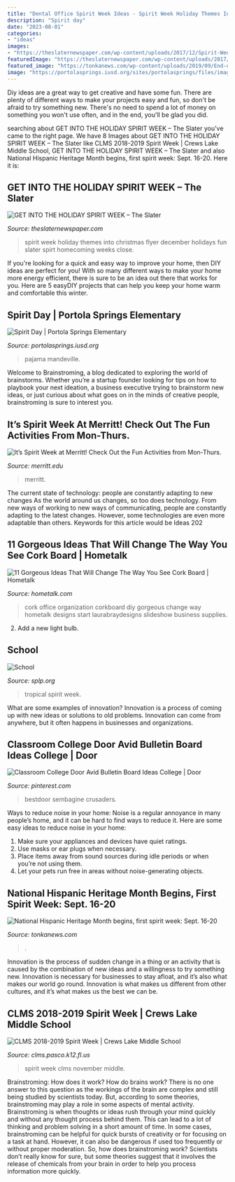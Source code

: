 ```yaml
---
title: "Dental Office Spirit Week Ideas - Spirit Week Holiday Themes Into Christmas Flyer December Holidays Fun Slater Spirt Homecoming Weeks Close"
description: "Spirit day"
date: "2023-08-01"
categories:
- "ideas"
images:
- "https://theslaternewspaper.com/wp-content/uploads/2017/12/Spirit-Week-Flyer.jpeg"
featuredImage: "https://theslaternewspaper.com/wp-content/uploads/2017/12/Spirit-Week-Flyer.jpeg"
featured_image: "https://tonkanews.com/wp-content/uploads/2019/09/End-of-Season-Sale-Flyer-Layout.png"
image: "https://portolasprings.iusd.org/sites/portolasprings/files/images/events/pajama_day.jpg"
---
```



Diy ideas are a great way to get creative and have some fun. There are plenty of different ways to make your projects easy and fun, so don't be afraid to try something new. There's no need to spend a lot of money on something you won't use often, and in the end, you'll be glad you did.

	

		
searching about GET INTO THE HOLIDAY SPIRIT WEEK – The Slater you've came to the right page. We have 8 Images about GET INTO THE HOLIDAY SPIRIT WEEK – The Slater like CLMS 2018-2019 Spirit Week | Crews Lake Middle School, GET INTO THE HOLIDAY SPIRIT WEEK – The Slater and also National Hispanic Heritage Month begins, first spirit week: Sept. 16-20. Here it is:
		
    
## GET INTO THE HOLIDAY SPIRIT WEEK – The Slater

<img loading=lazy src="https://theslaternewspaper.com/wp-content/uploads/2017/12/Spirit-Week-Flyer.jpeg" onerror="this.onerror=null;this.src='https://tse1.mm.bing.net/th?id=OIP.AJhkKEeKG_dgL3WDYmZ5MgHaJh&amp;pid=15.1';" alt="GET INTO THE HOLIDAY SPIRIT WEEK – The Slater">

_Source: theslaternewspaper.com_

>spirit week holiday themes into christmas flyer december holidays fun slater spirt homecoming weeks close. 

	

If you're looking for a quick and easy way to improve your home, then DIY ideas are perfect for you! With so many different ways to make your home more energy efficient, there is sure to be an idea out there that works for you. Here are 5 easyDIY projects that can help you keep your home warm and comfortable this winter.

    
## Spirit Day | Portola Springs Elementary

<img loading=lazy src="https://portolasprings.iusd.org/sites/portolasprings/files/images/events/pajama_day.jpg" onerror="this.onerror=null;this.src='https://tse1.mm.bing.net/th?id=OIP.-ULM_EWG3ayD12VQKMHKRwHaD7&amp;pid=15.1';" alt="Spirit Day | Portola Springs Elementary">

_Source: portolasprings.iusd.org_

>pajama mandeville. 

	

Welcome to Brainstroming, a blog dedicated to exploring the world of brainstorms. Whether you’re a startup founder looking for tips on how to playbook your next ideation, a business executive trying to brainstorm new ideas, or just curious about what goes on in the minds of creative people, brainstroming is sure to interest you.

    
## It’s Spirit Week At Merritt! Check Out The Fun Activities From Mon-Thurs.

<img loading=lazy src="https://i0.wp.com/www.merritt.edu/wp/wp-content/uploads/2016/11/11-27-16-JPEG-Spirirt-Week-Flyer-Ability-and-unity-1.jpg?fit=1200%2C927&amp;ssl=1" onerror="this.onerror=null;this.src='https://tse1.mm.bing.net/th?id=OIP.0OYXS2aBTgIPM2xyjuRL-QHaFu&amp;pid=15.1';" alt="It’s Spirit Week at Merritt! Check Out the Fun Activities from Mon-Thurs.">

_Source: merritt.edu_

>merritt. 

	

The current state of technology: people are constantly adapting to new changes
As the world around us changes, so too does technology. From new ways of working to new ways of communicating, people are constantly adapting to the latest changes. However, some technologies are even more adaptable than others. Keywords for this article would be Ideas 202
    
## 11 Gorgeous Ideas That Will Change The Way You See Cork Board | Hometalk

<img loading=lazy src="https://cdn-fastly.hometalk.com/media/2016/12/14/3645254/s-11-gorgeous-ideas-that-will-change-the-way-you-see-cork-board.jpg?size=1600x1000&amp;nocrop=1" onerror="this.onerror=null;this.src='https://tse1.mm.bing.net/th?id=OIP.zy9atIv9qPauoY3Q6Zb_HgHaFj&amp;pid=15.1';" alt="11 Gorgeous Ideas That Will Change The Way You See Cork Board | Hometalk">

_Source: hometalk.com_

>cork office organization corkboard diy gorgeous change way hometalk designs start laurabraydesigns slideshow business supplies. 

	

2. Add a new light bulb. 

    
## School

<img loading=lazy src="http://www.splp.org/28_Grades_5-6_Spirit_Week_Tropical_Day_Mar_2014.jpg" onerror="this.onerror=null;this.src='https://tse1.mm.bing.net/th?id=OIP.jAuEDvnl9q9gqR-GMSQTngHaDp&amp;pid=15.1';" alt="School">

_Source: splp.org_

>tropical spirit week. 

	

What are some examples of innovation?
Innovation is a process of coming up with new ideas or solutions to old problems. Innovation can come from anywhere, but it often happens in businesses and organizations.

    
## Classroom College Door Avid Bulletin Board Ideas College | Door

<img loading=lazy src="https://i.pinimg.com/originals/09/56/b5/0956b5ed60a81bc840dceb602bb6d699.jpg" onerror="this.onerror=null;this.src='https://tse1.mm.bing.net/th?id=OIP.as4hP7cAyDUQVTJ2A5892wHaJ6&amp;pid=15.1';" alt="Classroom College Door Avid Bulletin Board Ideas College | Door">

_Source: pinterest.com_

>bestdoor sembagine crusaders. 

	

Ways to reduce noise in your home:
Noise is a regular annoyance in many people’s home, and it can be hard to find ways to reduce it. Here are some easy ideas to reduce noise in your home:
1. Make sure your appliances and devices have quiet ratings.
2. Use masks or ear plugs when necessary.
3. Place items away from sound sources during idle periods or when you’re not using them.
4. Let your pets run free in areas without noise-generating objects.

    
## National Hispanic Heritage Month Begins, First Spirit Week: Sept. 16-20

<img loading=lazy src="https://tonkanews.com/wp-content/uploads/2019/09/End-of-Season-Sale-Flyer-Layout.png" onerror="this.onerror=null;this.src='https://tse1.mm.bing.net/th?id=OIP.KOmwyhVKL5ZAU6UyoqYh0gHaKX&amp;pid=15.1';" alt="National Hispanic Heritage Month begins, first spirit week: Sept. 16-20">

_Source: tonkanews.com_

>. 

	

Innovation is the process of sudden change in a thing or an activity that is caused by the combination of new ideas and a willingness to try something new. Innovation is necessary for businesses to stay afloat, and it’s also what makes our world go round. Innovation is what makes us different from other cultures, and it’s what makes us the best we can be.

    
## CLMS 2018-2019 Spirit Week | Crews Lake Middle School

<img loading=lazy src="http://clms.pasco.k12.fl.us/wp-content/uploads/clms/2018/10/Spirit-Week-Poster-Updated.jpg" onerror="this.onerror=null;this.src='https://tse3.mm.bing.net/th?id=OIP.X0H6dmuDvXZoAHuyG4PWVQHaLH&amp;pid=15.1';" alt="CLMS 2018-2019 Spirit Week | Crews Lake Middle School">

_Source: clms.pasco.k12.fl.us_

>spirit week clms november middle. 

	

Brainstroming: How does it work?
How do brains work? There is no one answer to this question as the workings of the brain are complex and still being studied by scientists today. But, according to some theories, brainstroming may play a role in some aspects of mental activity. Brainstroming is when thoughts or ideas rush through your mind quickly and without any thought process behind them. This can lead to a lot of thinking and problem solving in a short amount of time. In some cases, brainstroming can be helpful for quick bursts of creativity or for focusing on a task at hand. However, it can also be dangerous if used too frequently or without proper moderation. So, how does brainstroming work? Scientists don’t really know for sure, but some theories suggest that it involves the release of chemicals from your brain in order to help you process information more quickly.

